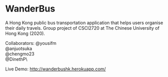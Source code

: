 # WanderBus
A Hong Kong public bus transportation application that helps users organise their daily travels.
Group project of CSCI2720 at The Chinese University of Hong Kong (2020).

Collaborators:
@yousifm\
@anjuotsuka\
@chengmo23\
@DinethP\

Live Demo:
http://wanderbushk.herokuapp.com/
